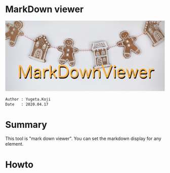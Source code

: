 MarkDown viewer
==

![title-banner](docs/markdown_viewer.jpg)

```
Author : Yugeta.Koji
Date   : 2020.04.17
```

# Summary
This tool is "mark down viewer".
You can set the markdown display for any element.

# Howto
